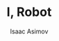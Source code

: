 ---
title: I, Robot
author: Isaac Asimov
year: 1950
genre: literature
wiki: https://en.wikipedia.org/wiki/I,_Robot
---